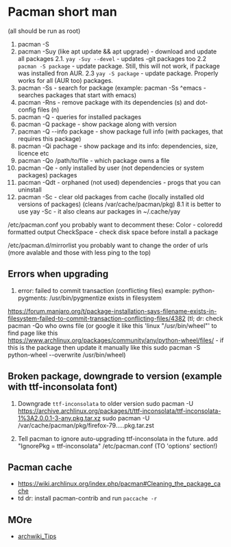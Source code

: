 # Pacman short man
(all should be run as root)
1. pacman -S <package>
2. pacman -Suy (like apt update && apt upgrade) - download and update all packages
2.1. `yay -Suy --devel` - updates -git packages too
2.2 `pacman -S package` - update package. Still, this will not work, if package was installed fron AUR.
2.3 `yay -S package` - update package. Properly works for all (AUR too) packages.
3. pacman -Ss <package or regexp to search> - search for package (example: pacman -Ss ^emacs - searches packages that start with emacs)
4. pacman -Rns <package> - remove package with its dependencies (s) and dot-config files (n)
5. pacman -Q - queries for installed packages
5. pacman -Q package - show package along with version
5. pacman -Q --info package - show package full info (with packages, that requires this package)
5. pacman -Qi pachage - show package and its info: dependencies, size, licence etc
5. pacman -Qo /path/to/file - which package owns a file
6. pacman -Qe - only installed by user (not dependencies or system packages) packages
7. pacman -Qdt - orphaned (not used) dependencies - progs that you can uninstall
8. pacman -Sc - clear old packages from cache (locally installed old versions of packages) (cleans /var/cache/pacman/pkg)
8.1 it is better to use yay -Sc - it also cleans aur packages in ~/.cache/yay

/etc/pacman.conf
you probably want to decomment these:
Color - coloredd formatted output
CheckSpace - check disk space before install a package

/etc/pacman.d/mirrorlist
you probably want to change the order of urls (more avalable and those with less ping to the top)

## Errors when upgrading
1. error: failed to commit transaction (conflicting files)
example: python-pygments: /usr/bin/pygmentize exists in filesystem

https://forum.manjaro.org/t/package-installation-says-filename-exists-in-filesystem-failed-to-commit-transaction-conflicting-files/4382
(tl; dr: check pacman -Qo who owns file (or google it like this 'linux "/usr/bin/wheel"' to find page like this https://www.archlinux.org/packages/community/any/python-wheel/files/ - if this is the package then update it manually like this sudo pacman -S python-wheel --overwrite /usr/bin/wheel)

## Broken package, downgrade to version (example with ttf-inconsolata font)
1. Downgrade `ttf-inconsolata` to older version
sudo pacman -U https://archive.archlinux.org/packages/t/ttf-inconsolata/ttf-inconsolata-1%3A2.0.0.1-3-any.pkg.tar.xz
sudo pacman -U /var/cache/pacman/pkg/firefox-79.....pkg.tar.zst

2. Tell pacman to ignore auto-upgrading ttf-inconsolata in the future.
add "IgnorePkg = ttf-inconsolata" /etc/pacman.conf (TO 'options' section!)

## Pacman cache
- https://wiki.archlinux.org/index.php/pacman#Cleaning_the_package_cache
- td dr: install pacman-contrib  and run `paccache -r`

## MOre
- [archwiki_Tips](https://wiki.archlinux.org/index.php/Pacman/Tips_and_tricks)
